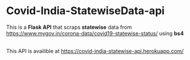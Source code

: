 # Covid-India-StatewiseData-api
This is a  <b> Flask API</b> that scraps <b>statewise</b> data from <a href="https://www.mygov.in/corona-data/covid19-statewise-status/">https://www.mygov.in/corona-data/covid19-statewise-status/</a> using <b>bs4</b> 

<br>This API is availible at <a href="https://covid-india-statewise-api.herokuapp.com/api/statewise">https://covid-india-statewise-api.herokuapp.com/</a>
